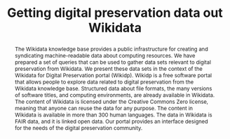---
abstract: The Wikidata knowledge base provides a public infrastructure for creating
  and syndicating machine-readable data about computing resources. We have prepared
  a set of queries that can be used to gather data sets relevant to digital preservation
  from Wikidata. We present these data sets in the context of the Wikidata for Digital
  Preservation portal (Wikidp). Wikidp is a free software portal that allows people
  to explore data related to digital preservation from the Wikidata knowledge base.
  Structured data about file formats, the many versions of software titles, and computing
  environments, are already available in Wikidata. The content of Wikidata is licensed
  under the Creative Commons Zero license, meaning that anyone can reuse the data
  for any purpose. The content in Wikidata is available in more than 300 human languages.
  The data in Wikidata is FAIR data, and it is linked open data. Our portal provides
  an interface designed for the needs of the digital preservation community.
creators:
- Seals-Nutt, Kenneth
- Thornton, Katherine
date: null
document_url: https://services.phaidra.univie.ac.at/api/object/o:1081747/download
grand_parent: iPRES
institutions: []
keywords: []
landing_page_url: https://phaidra.univie.ac.at/o:1081747
language: eng
layout: publication
license: CC BY 4.0 International
notes_url: null
parent: iPRES 2019
publication_type: paper
size: 422353
slides_url: null
source_name: iPRES
title: 'Getting digital preservation data out Wikidata '
year: 2019
---